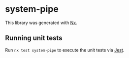 # system-pipe

This library was generated with [Nx](https://nx.dev).

## Running unit tests

Run `nx test system-pipe` to execute the unit tests via [Jest](https://jestjs.io).
